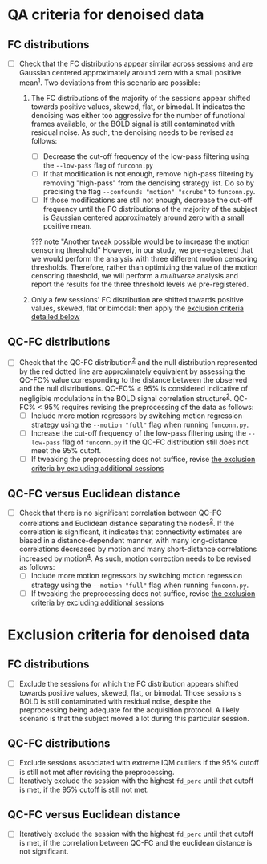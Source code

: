 # QA criteria for denoised data

## FC distributions

- [ ] Check that the FC distributions appear similar across sessions and are Gaussian centered approximately around zero with a small positive mean<sup>[1]</sup>. Two deviations from this scenario are possible:
    1. The FC distributions of the majority of the sessions appear shifted towards positive values, skewed, flat, or bimodal. 
    It indicates the denoising was either too aggressive for the number of functional frames available, or the BOLD signal is still contaminated with residual noise.
    As such, the denoising needs to be revised as follows:
        - [ ] Decrease the cut-off frequency of the low-pass filtering using the `--low-pass` flag of `funconn.py`
        - [ ] If that modification is not enough, remove high-pass filtering by removing "high-pass" from the denoising strategy list. Do so by precising the flag `--confounds "motion" "scrubs"` to `funconn.py`.
        - [ ] If those modifications are still not enough, decrease the cut-off frequency until the FC distributions of the majority of the subject is Gaussian centered approximately around zero with a small positive mean.

        ??? note "Another tweak possible would be to increase the motion censoring threshold"
            However, in our study, we pre-registered that we would perform the analysis with three different motion censoring thresholds.
            Therefore, rather than optimizing the value of the motion censoring threshold, we will perform a *mulitverse* analysis and report the results for the three threshold levels we pre-registered.

    2. Only a few sessions' FC distribution are shifted towards positive values, skewed, flat or bimodal: then apply the [exclusion criteria detailed below](#fc-distributions-1)

## QC-FC distributions

- [ ] Check that the QC-FC distribution<sup>[2]</sup> and the null distribution represented by the red dotted line are approximately equivalent by assessing the QC-FC% value corresponding to the distance between the observed and the null distributions.
    QC-FC%  &ge; 95% is considered indicative of negligible modulations in the BOLD signal correlation structure<sup>[2]</sup>.
    QC-FC% &lt; 95% requires revising the preprocessing of the data as follows:
    - [ ] Include more motion regressors by switching motion regression strategy using the `--motion "full"` flag when running `funconn.py`.
    - [ ] Increase the cut-off frequency of the low-pass filtering using the `--low-pass` flag of `funconn.py` if the QC-FC distribution still does not meet the 95% cutoff.
    - [ ] If tweaking the preprocessing does not suffice, revise [the exclusion criteria by excluding additional sessions](#qc-fc-distributions-1)
    
## QC-FC versus Euclidean distance

- [ ] Check that there is no significant correlation between QC-FC correlations and Euclidean distance separating the nodes<sup>[2]</sup>. 
    If the correlation is significant, it indicates that connectivity estimates are biased in a distance-dependent manner, with many long-distance correlations decreased by motion and many short-distance correlations increased by motion<sup>[4]</sup>.
    As such, motion correction needs to be revised as follows:
    - [ ] Include more motion regressors by switching motion regression strategy using the `--motion "full"` flag when running `funconn.py`.
    - [ ] If tweaking the preprocessing does not suffice, revise [the exclusion criteria by excluding additional sessions](qaqc-criteria-FC.md#qc-fc-versus-euclidean-distance-1)

# Exclusion criteria for denoised data

## FC distributions

- [ ] Exclude the sessions for which the FC distribution appears shifted towards positive values, skewed, flat, or bimodal.
    Those sessions's BOLD is still contaminated with residual noise, despite the preprocessing being adequate for the acquisition protocol. 
    A likely scenario is that the subject moved a lot during this particular session.

## QC-FC distributions

- [ ] Exclude sessions associated with extreme IQM outliers if the 95% cutoff is still not met after revising the preprocessing.
- [ ] Iteratively exclude the session with the highest `fd_perc` until that cutoff is met, if the 95% cutoff is still not met.

## QC-FC versus Euclidean distance

- [ ] Iteratively exclude the session with the highest `fd_perc` until that cutoff is met, if the correlation between QC-FC and the euclidean distance is not significant.

[1]: https://doi.org/10.3389/fnins.2023.1092125 "Morfini, F., Whitfield-Gabrieli, S., and Nieto-Castañón, A. “Functional Connectivity MRI Quality Control Procedures in CONN.” Front Neurosci 17 (2023). doi:10.3389/fnins.2023.1092125"
[2]: https://doi.org/10.1016/j.neuroimage.2017.03.020 "Ciric, R. et al. “Benchmarking of Participant-Level Confound Regression Strategies for the Control of Motion Artifact in Studies of Functional Connectivity. (2017)” NeuroImage, doi:10.1016/j.neuroimage.2017.03.020"
[3]: https://doi.org/10.1016/j.neuroimage.2017.03.056 "Bright, M. & Murphy, K., Cleaning up the fMRI time series: Mitigating noise with advanced acquisition and correction strategies. (2017) NeuroImage. doi:10.1016/j.neuroimage.2017.03.056"
[4]: https://doi.org/10.1016/j.neuroimage.2011.10.018 "Power, Jonathan D., Kelly A. Barnes, Abraham Z. Snyder, Bradley L. Schlaggar, and Steven E. Petersen. “Spurious but Systematic Correlations in Functional Connectivity MRI Networks Arise from Subject Motion.” NeuroImage 59, no. 3 (February 2012): 2142–54, doi:10.1016/j.neuroimage.2011.10.01" 



